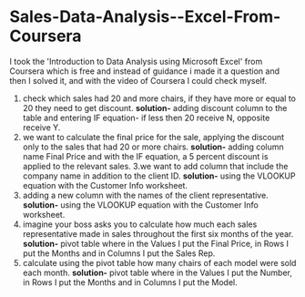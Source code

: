 # Sales-Data-Analysis--Excel-From-Coursera
I took the 'Introduction to Data Analysis using Microsoft Excel' from Coursera which is free and instead of guidance i made it a question and then I solved it, and with the video of Coursera I could check myself.
1. check which sales had 20 and more chairs, if they have more or equal to 20 they need to get discount.
**solution-** adding discount column to the table and entering IF equation- if less then 20 receive N, opposite receive Y.
2. we want to calculate the final price  for the sale, applying the discount only to the sales that had 20 or more chairs.
**solution-** adding column name Final Price and with the IF equation, a 5 percent discount is applied to the relevant sales.
3.we want to add column that include the company name in addition to the client ID.
**solution-** using the VLOOKUP equation with the Customer Info worksheet.
4. adding a new column with the names of the client representative.
**solution-** using the VLOOKUP equation with the Customer Info worksheet.
5. imagine your boss asks you to calculate how much each sales representative made in sales throughout the first six months of the year.
**solution-** pivot table where in the Values I put the Final Price, in Rows I put the Months and in Columns I put the Sales Rep.
6. calculate using the pivot table how many chairs of each model were sold each month.
**solution-** pivot table where in the Values I put the Number, in Rows I put the Months and in Columns I put the Model.
